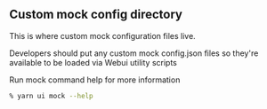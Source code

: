 ## Custom mock config directory

This is where custom mock configuration files live.

Developers should put any custom mock config.json files so they're available to be loaded via Webui utility scripts

Run mock command help for more information

```sh
% yarn ui mock --help
```